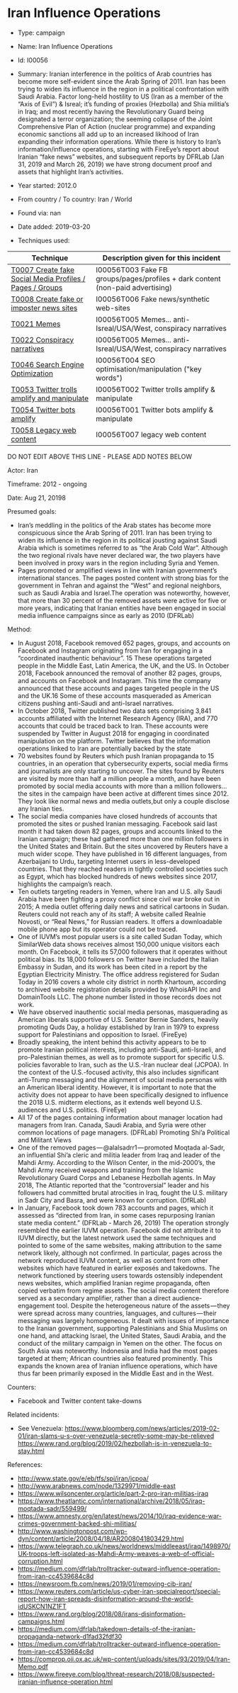 # Iran Influence Operations

* Type: campaign

* Name: Iran Influence Operations

* Id: I00056

* Summary: Iranian interference in the politics of Arab countries has become more self-evident since the Arab Spring of 2011. Iran has been trying to widen its influence in the region in a political confrontation with Saudi Arabia. Factor long-held hostility to US (Iran as a member of the “Axis of Evil”) & Isreal; it’s funding of proxies (Hezbolla) and Shia militia’s in Iraq; and most recently having the Revolutionary Guard being designated a terror organization; the seeming collapse of the Joint Comprehensive Plan of Action (nuclear programme) and expanding economic sanctions all add up to an increased likihood of Iran expanding their information operations.
While there is history to Iran’s information/influence operations, starting with FireEye’s report about Iranian “fake news” websites, and subsequent reports by DFRLab (Jan 31, 2019 and March 26, 2019) we have strong document proof and assets that highlight Iran’s activities.

* Year started: 2012.0

* From country / To country: Iran / World

* Found via: nan

* Date added: 2019-03-20

* Techniques used: 

| Technique | Description given for this incident |
| --------- | ------------------------- |
| [T0007 Create fake Social Media Profiles / Pages / Groups](../techniques/T0007.md) | I00056T003 Fake FB groups/pages/profiles + dark content (non-paid advertising) |
| [T0008 Create fake or imposter news sites](../techniques/T0008.md) | I00056T006 Fake news/synthetic web-sites |
| [T0021 Memes](../techniques/T0021.md) | I00056T005 Memes... anti-Isreal/USA/West, conspiracy narratives |
| [T0022 Conspiracy narratives](../techniques/T0022.md) | I00056T005 Memes... anti-Isreal/USA/West, conspiracy narratives |
| [T0046 Search Engine Optimization](../techniques/T0046.md) | I00056T004 SEO optimisation/manipulation ("key words") |
| [T0053 Twitter trolls amplify and manipulate](../techniques/T0053.md) | I00056T002 Twitter trolls amplify & manipulate |
| [T0054 Twitter bots amplify](../techniques/T0054.md) | I00056T001 Twitter bots amplify & manipulate |
| [T0058 Legacy web content](../techniques/T0058.md) | I00056T007 legacy web content |

DO NOT EDIT ABOVE THIS LINE - PLEASE ADD NOTES BELOW

Actor: Iran

Timeframe: 2012 - ongoing

Date: Aug 21, 20198

Presumed goals: 

* Iran’s meddling in the politics of the Arab states has become more conspicuous since the Arab Spring of 2011. Iran has been trying to widen its influence in the region in its political jousting against Saudi Arabia which is sometimes referred to as “the Arab Cold War”. Although the two regional rivals have never declared war, the two players have been involved in proxy wars in the region including Syria and Yemen.
* Pages promoted or amplified views in line with Iranian government’s international stances. The pages posted content with strong bias for the government in Tehran and against the “West” and regional neighbors, such as Saudi Arabia and Israel.The operation was noteworthy, however, that more than 30 percent of the removed assets were active for five or more years, indicating that Iranian entities have been engaged in social media influence campaigns since as early as 2010 (DFRLab)


Method:  

* In August 2018, Facebook removed 652 pages, groups, and accounts on Facebook and Instagram originating from Iran for engaging in a “coordinated inauthentic behaviour”. 15 These operations targeted people in the Middle East, Latin America, the UK, and the US. In October 2018, Facebook announced the removal of another 82 pages, groups, and accounts on Facebook and Instagram. This time the company announced that these accounts and pages targeted people in the US and the UK.16 Some of these accounts masqueraded as American citizens pushing anti-Saudi and anti-Israel narratives.
* In October 2018, Twitter published two data sets comprising 3,841 accounts affiliated with the Internet Research Agency (IRA), and 770 accounts that could be traced back to Iran. These accounts were suspended by Twitter in August 2018 for engaging in coordinated manipulation on the platform. Twitter believes that the information operations linked to Iran are potentially backed by the state
* 70 websites found by Reuters which push Iranian propaganda to 15 countries, in an operation that cybersecurity experts, social media firms and journalists are only starting to uncover. The sites found by Reuters are visited by more than half a million people a month, and have been promoted by social media accounts with more than a million followers… the sites in the campaign have been active at different times since 2012. They look like normal news and media outlets,but only a couple disclose any Iranian ties.
* The social media companies have closed hundreds of accounts that promoted the sites or pushed Iranian messaging. Facebook said last month it had taken down 82 pages, groups and accounts linked to the Iranian campaign; these had gathered more than one million followers in the United States and Britain. But the sites uncovered by Reuters have a much wider scope. They have published in 16 different languages, from Azerbaijani to Urdu, targeting Internet users in less-developed countries. That they reached readers in tightly controlled societies such as Egypt, which has blocked hundreds of news websites since 2017, highlights the campaign’s reach.
* Ten outlets targeting readers in Yemen, where Iran and U.S. ally Saudi Arabia have been fighting a proxy conflict since civil war broke out in 2015; A media outlet offering daily news and satirical cartoons in Sudan. Reuters could not reach any of its staff; A website called Realnie Novosti, or “Real News,” for Russian readers. It offers a downloadable mobile phone app but its operator could not be traced.
* One of IUVM’s most popular users is a site called Sudan Today, which SimilarWeb data shows receives almost 150,000 unique visitors each month. On Facebook, it tells its 57,000 followers that it operates without political bias. Its 18,000 followers on Twitter have included the Italian Embassy in Sudan, and its work has been cited in a report by the Egyptian Electricity Ministry.
The office address registered for Sudan Today in 2016 covers a whole city district in north Khartoum, according to archived website registration details provided by WhoisAPI Inc and DomainTools LLC. The phone number listed in those records does not work.
* We have observed inauthentic social media personas, masquerading as American liberals supportive of U.S. Senator Bernie Sanders, heavily promoting Quds Day, a holiday established by Iran in 1979 to express support for Palestinians and opposition to Israel. (FireEye)
* Broadly speaking, the intent behind this activity appears to be to promote Iranian political interests, including anti-Saudi, anti-Israeli, and pro-Palestinian themes, as well as to promote support for specific U.S. policies favorable to Iran, such as the U.S.-Iran nuclear deal (JCPOA). In the context of the U.S.-focused activity, this also includes significant anti-Trump messaging and the alignment of social media personas with an American liberal identity. However, it is important to note that the activity does not appear to have been specifically designed to influence the 2018 U.S. midterm elections, as it extends well beyond U.S. audiences and U.S. politics. (FireEye)
* All 17 of the pages containing information about manager location had managers from Iran. Canada, Saudi Arabia, and Syria were other common locations of page managers. (DFRLab)
Promoting Shi’a Political and Militant Views
* One of the removed pages — @alalsadrr1 — promoted Moqtada al-Sadr, an influential Shi’a cleric and militia leader from Iraq and leader of the Mahdi Army. According to the Wilson Center, in the mid-2000’s, the Mahdi Army received weapons and training from the Islamic Revolutionary Guard Corps and Lebanese Hezbollah agents. In May 2018, The Atlantic reported that the “controversial” leader and his followers had committed brutal atrocities in Iraq, fought the U.S. military in Sadr City and Basra, and were known for corruption. (DfRLab)
* In January, Facebook took down 783 accounts and pages, which it assessed as “directed from Iran, in some cases repurposing Iranian state media content.” (DFRLab - March 26, 2019)
The operation strongly resembled the earlier IUVM operation. Facebook did not attribute it to IUVM directly, but the latest network used the same techniques and pointed to some of the same websites, making attribution to the same network likely, although not confirmed.
In particular, pages across the network reproduced IUVM content, as well as content from other websites which have featured in earlier exposés and takedowns.
The network functioned by steering users towards ostensibly independent news websites, which amplified Iranian regime propaganda, often copied verbatim from regime assets. The social media content therefore served as a secondary amplifier, rather than a direct audience-engagement tool.
Despite the heterogeneous nature of the assets — they were spread across many countries, languages, and cultures — their messaging was largely homogeneous. It dealt with issues of importance to the Iranian government, supporting Palestinians and Shia Muslims on one hand, and attacking Israel, the United States, Saudi Arabia, and the conduct of the military campaign in Yemen on the other.
The focus on South Asia was noteworthy. Indonesia and India had the most pages targeted at them; African countries also featured prominently. This expands the known area of Iranian influence operations, which have thus far been primarily exposed in the Middle East and in the West.


Counters: 

* Facebook and Twitter content take-downs

Related incidents:  

* See Venezuela:
https://www.bloomberg.com/news/articles/2019-02-01/iran-slams-u-s-over-venezuela-secretly-some-may-be-relieved
https://www.rand.org/blog/2019/02/hezbollah-is-in-venezuela-to-stay.html


References: 

* http://www.state.gov/e/eb/tfs/spi/iran/jcpoa/
* http://www.arabnews.com/node/1329971/middle-east
* https://www.wilsoncenter.org/article/part-2-pro-iran-militias-iraq
* https://www.theatlantic.com/international/archive/2018/05/iraq-moqtada-sadr/559499/
* https://www.amnesty.org/en/latest/news/2014/10/iraq-evidence-war-crimes-government-backed-shi-militias/
* http://www.washingtonpost.com/wp-dyn/content/article/2008/04/18/AR2008041803429.html
* https://www.telegraph.co.uk/news/worldnews/middleeast/iraq/1498970/UK-troops-left-isolated-as-Mahdi-Army-weaves-a-web-of-official-corruption.html
* https://medium.com/dfrlab/trolltracker-outward-influence-operation-from-iran-cc4539684c8d
* https://newsroom.fb.com/news/2019/01/removing-cib-iran/
* https://www.reuters.com/article/us-cyber-iran-specialreport/special-report-how-iran-spreads-disinformation-around-the-world-idUSKCN1NZ1FT
* https://www.rand.org/blog/2018/08/irans-disinformation-campaigns.html
* https://medium.com/dfrlab/takedown-details-of-the-iranian-propaganda-network-d1fad32fdf30
* https://medium.com/dfrlab/trolltracker-outward-influence-operation-from-iran-cc4539684c8d
* https://comprop.oii.ox.ac.uk/wp-content/uploads/sites/93/2019/04/Iran-Memo.pdf
* https://www.fireeye.com/blog/threat-research/2018/08/suspected-iranian-influence-operation.html

